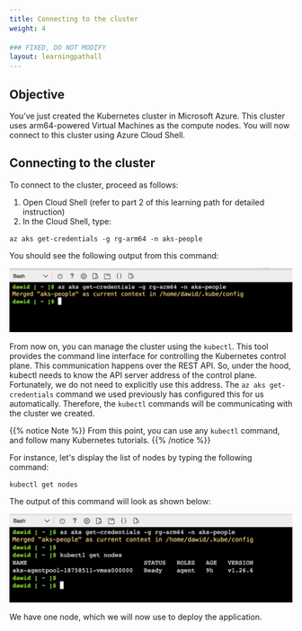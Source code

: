 ```yaml
---
title: Connecting to the cluster
weight: 4

### FIXED, DO NOT MODIFY
layout: learningpathall
---
```


## Objective
You’ve just created the Kubernetes cluster in Microsoft Azure. This cluster uses arm64-powered Virtual Machines as the compute nodes. You will now connect to this cluster using Azure Cloud Shell. 

## Connecting to the cluster
To connect to the cluster, proceed as follows:
1.	Open Cloud Shell (refer to part 2 of this learning path for detailed instruction)
2.	In the Cloud Shell, type:

```console
az aks get-credentials -g rg-arm64 -n aks-people
```

You should see the following output from this command:

![AKS#left](figures/09.png)

From now on, you can manage the cluster using the `kubectl`. This tool provides the command line interface for controlling the Kubernetes control plane. This communication happens over the REST API. So, under the hood, kubectl needs to know the API server address of the control plane. Fortunately, we do not need to explicitly use this address. The `az aks get-credentials` command we used previously has configured this for us automatically. Therefore, the `kubectl` commands will be communicating with the cluster we created. 

{{% notice Note %}} From this point, you can use any `kubectl` command, and follow many Kubernetes tutorials. {{% /notice %}}

For instance, let's display the list of nodes by typing the following command: 

```console
kubectl get nodes
```

The output of this command will look as shown below:

![AKS#left](figures/10.png)

We have one node, which we will now use to deploy the application.
